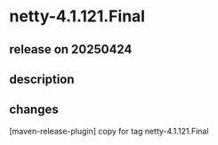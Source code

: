 # netty-4.1.121.Final

## release on 20250424
## description
## changes
[maven-release-plugin] copy for tag netty-4.1.121.Final

